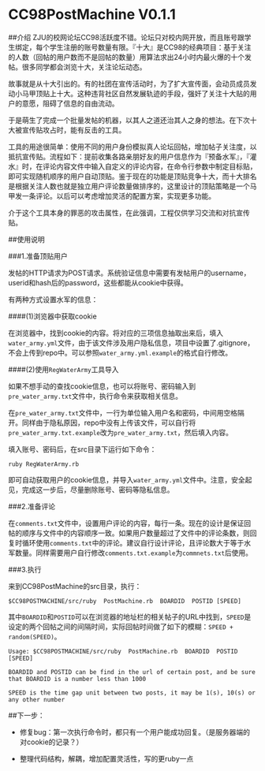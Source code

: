 CC98PostMachine V0.1.1
===============

##介绍
ZJU的校网论坛CC98活跃度不错。论坛只对校内网开放，而且账号跟学生绑定，每个学生注册的账号数量有限。『十大』是CC98的经典项目：基于关注的人数（回帖的用户数而不是回帖的数量）用算法求出24小时内最火爆的十个发帖。很多同学都会浏览十大，关注论坛动态。


故事就是从十大引出的。有的社团在宣传活动时，为了扩大宣传面，会动员成员发动小马甲顶贴上十大。这种违背社区自然发展轨迹的手段，强奸了关注十大贴的用户的意愿，阻碍了信息的自由流动。

于是萌生了完成一个批量发帖的机器，以其人之道还治其人之身的想法。在下次十大被宣传贴攻占时，能有反击的工具。

工具的用途很简单：使用不同的用户身份模拟真人论坛回帖，增加帖子关注度，以抵抗宣传贴。流程如下：提前收集各路亲朋好友的用户信息作为『预备水军』，『灌水』时，在评论内容文件中输入自定义的评论内容，在命令行参数中制定目标贴，即可实现随机顺序的用户自动顶贴。鉴于现在的功能是顶贴竞争十大，而十大排名是根据关注人数也就是独立用户评论数量做排序的，这里设计的顶贴策略是一个马甲发一条评论。以后可以考虑增加灵活的配置方案，实现更多功能。

介于这个工具本身的罪恶的攻击属性，在此强调，工程仅供学习交流和对抗宣传贴。

##使用说明

###1.准备顶贴用户

发帖的HTTP请求为POST请求。系统验证信息中需要有发帖用户的username，userid和hash后的password，这些都能从cookie中获得。

有两种方式设置水军的信息：

####(1)浏览器中获取cookie

在浏览器中，找到cookie的内容。将对应的三项信息抽取出来后，填入`water_army.yml`文件，由于该文件涉及用户隐私信息，项目中设置了.gitignore，不会上传到repo中。可以参照`water_army.yml.example`的格式自行修改。

####(2)使用`RegWaterArmy`工具导入

如果不想手动的查找cookie信息，也可以将账号、密码输入到`pre_water_army.txt`文件中，执行命令来获取相关信息。

在`pre_water_army.txt`文件中，一行为单位输入用户名和密码，中间用空格隔开。同样由于隐私原因，repo中没有上传该文件，可以自行将`pre_water_army.txt.example`改为`pre_water_army.txt`，然后填入内容。

填入账号、密码后，在src目录下运行如下命令：
```
ruby RegWaterArmy.rb
```
即可自动获取用户的cookie信息，并导入`water_army.yml`文件中。注意，安全起见，完成这一步后，尽量删除账号、密码等隐私信息。


###2.准备评论

在`comments.txt`文件中，设置用户评论的内容，每行一条。现在的设计是保证回帖的顺序与文件中的内容顺序一致。如果用户数量超过了文件中的评论条数，则回复时循环使用`comments.txt`中的评论。建议自行设计评论，且评论数大于等于水军数量。同样需要用户自行修改`comments.txt.example`为`commnets.txt`后使用。

###3.执行

来到CC98PostMachine的src目录，执行：

```
$CC98POSTMACHINE/src/ruby  PostMachine.rb  BOARDID  POSTID [SPEED]
```

其中`BOARDID`和`POSTID`可以在浏览器的地址栏的相关帖子的URL中找到，`SPEED`是设定的两个回帖之间的间隔时间，实际回帖时间做了如下的模糊：`SPEED + random(SPEED)`。

```
Usage: $CC98POSTMACHINE/src/ruby  PostMachine.rb  BOARDID  POSTID [SPEED]

BOARDID and POSTID can be find in the url of certain post, and be sure that BOARDID is a number less than 1000

SPEED is the time gap unit between two posts, it may be 1(s), 10(s) or any other number

```

##下一步：

* 修复bug：第一次执行命令时，都只有一个用户能成功回复。（是服务器端的对cookie的记录？）

* 整理代码结构，解耦，增加配置灵活性，写的更ruby一点
